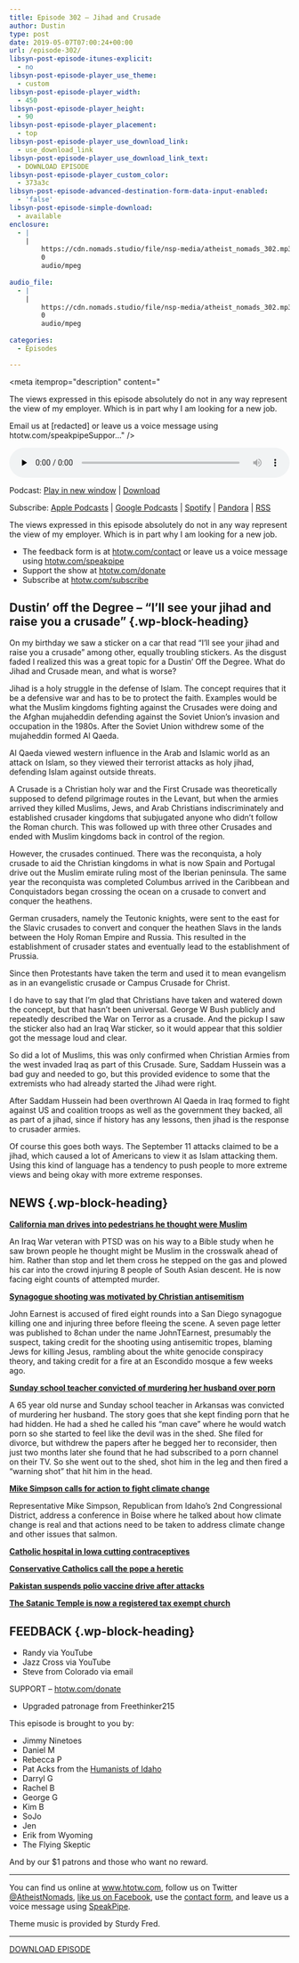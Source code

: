 ```yaml
---
title: ﻿Episode 302 – Jihad and Crusade
author: Dustin
type: post
date: 2019-05-07T07:00:24+00:00
url: /episode-302/
libsyn-post-episode-itunes-explicit:
  - no
libsyn-post-episode-player_use_theme:
  - custom
libsyn-post-episode-player_width:
  - 450
libsyn-post-episode-player_height:
  - 90
libsyn-post-episode-player_placement:
  - top
libsyn-post-episode-player_use_download_link:
  - use_download_link
libsyn-post-episode-player_use_download_link_text:
  - DOWNLOAD EPISODE
libsyn-post-episode-player_custom_color:
  - 373a3c
libsyn-post-episode-advanced-destination-form-data-input-enabled:
  - 'false'
libsyn-post-episode-simple-download:
  - available
enclosure:
  - |
    |
        https://cdn.nomads.studio/file/nsp-media/atheist_nomads_302.mp3
        0
        audio/mpeg
        
audio_file:
  - |
    |
        https://cdn.nomads.studio/file/nsp-media/atheist_nomads_302.mp3
        0
        audio/mpeg
        
categories:
  - Episodes

---
```

<div itemscope itemtype="http://schema.org/AudioObject">
  <meta itemprop="name" content="﻿Episode 302 &#8211; Jihad and Crusade" />
  
  <meta itemprop="uploadDate" content="2019-05-07T01:00:24-06:00" />
  
  <meta itemprop="encodingFormat" content="audio/mpeg" />
  
  <meta itemprop="description" content="




The views expressed in this episode absolutely do not in any way represent the view of my employer. Which is in part why I am looking for a new job.







Email us at [redacted] or leave us a voice message using htotw.com/speakpipeSuppor..." />
  
  <meta itemprop="contentUrl" content="https://dts.podtrac.com/redirect.mp3/cdn.nomads.studio/file/nsp-media/atheist_nomads_302.mp3" />
  
  <div class="powerpress_player" id="powerpress_player_8565">
    <audio class="wp-audio-shortcode" id="audio-3471-309" preload="none" style="width: 100%;" controls="controls"><source type="audio/mpeg" src="https://dts.podtrac.com/redirect.mp3/cdn.nomads.studio/file/nsp-media/atheist_nomads_302.mp3?_=309" /><a href="https://dts.podtrac.com/redirect.mp3/cdn.nomads.studio/file/nsp-media/atheist_nomads_302.mp3">https://dts.podtrac.com/redirect.mp3/cdn.nomads.studio/file/nsp-media/atheist_nomads_302.mp3</a></audio>
  </div>
</div>

<p class="powerpress_links powerpress_links_mp3">
  Podcast: <a href="https://dts.podtrac.com/redirect.mp3/cdn.nomads.studio/file/nsp-media/atheist_nomads_302.mp3" class="powerpress_link_pinw" target="_blank" title="Play in new window" onclick="return powerpress_pinw('https://htotw.com/?powerpress_pinw=3471-podcast');" rel="nofollow">Play in new window</a> | <a href="https://dts.podtrac.com/redirect.mp3/cdn.nomads.studio/file/nsp-media/atheist_nomads_302.mp3" class="powerpress_link_d" title="Download" rel="nofollow" download="atheist_nomads_302.mp3">Download</a>
</p>

<p class="powerpress_links powerpress_subscribe_links">
  Subscribe: <a href="https://podcasts.apple.com/us/podcast/humanists-take-on-the-world/id530050098?mt=2&ls=1" class="powerpress_link_subscribe powerpress_link_subscribe_itunes" target="_blank" title="Subscribe on Apple Podcasts" rel="nofollow">Apple Podcasts</a> | <a href="https://www.google.com/podcasts?feed=aHR0cDovL2F0aGVpc3Rub21hZHMubGlic3luLmNvbS9yc3M%3D" class="powerpress_link_subscribe powerpress_link_subscribe_googleplay" target="_blank" title="Subscribe on Google Podcasts" rel="nofollow">Google Podcasts</a> | <a href="https://open.spotify.com/show/3LzK2xZGike6Tc1GEMtMbr?si=LieN9SNuTpq96smuaUsH8A" class="powerpress_link_subscribe powerpress_link_subscribe_spotify" target="_blank" title="Subscribe on Spotify" rel="nofollow">Spotify</a> | <a href="https://www.pandora.com/podcast/atheist-nomads/PC:10122?corr=62071012&part=ug" class="powerpress_link_subscribe powerpress_link_subscribe_pandora" target="_blank" title="Subscribe on Pandora" rel="nofollow">Pandora</a> | <a href="https://htotw.com/feed/podcast/" class="powerpress_link_subscribe powerpress_link_subscribe_rss" target="_blank" title="Subscribe via RSS" rel="nofollow">RSS</a>
</p>

The views expressed in this episode absolutely do not in any way represent the view of my employer. Which is in part why I am looking for a new job.

<!--more-->

  * The feedback form is at [htotw.com/contact](https://htotw.com/contact) or leave us a voice message using <a href="https://htotw.com/speakpipe" target="_blank" rel="noopener noreferrer">htotw.com/speakpipe</a>
  * Support the show at <a href="https://htotw.com/donate" target="_blank" rel="noopener noreferrer">htotw.com/donate</a>
  * Subscribe at <a href="https://htotw.com/subscribe" target="_blank" rel="noopener noreferrer">htotw.com/subscribe</a>

## Dustin’ off the Degree &#8211; “I’ll see your jihad and raise you a crusade” {.wp-block-heading}

On my birthday we saw a sticker on a car that read “I’ll see your jihad and raise you a crusade” among other, equally troubling stickers. As the disgust faded I realized this was a great topic for a Dustin&#8217; Off the Degree. What do Jihad and Crusade mean, and what is worse?

Jihad is a holy struggle in the defense of Islam. The concept requires that it be a defensive war and has to be to protect the faith. Examples would be what the Muslim kingdoms fighting against the Crusades were doing and the Afghan mujaheddin defending against the Soviet Union’s invasion and occupation in the 1980s. After the Soviet Union withdrew some of the mujaheddin formed Al Qaeda.

Al Qaeda viewed western influence in the Arab and Islamic world as an attack on Islam, so they viewed their terrorist attacks as holy jihad, defending Islam against outside threats.

A Crusade is a Christian holy war and the First Crusade was theoretically supposed to defend pilgrimage routes in the Levant, but when the armies arrived they killed Muslims, Jews, and Arab Christians indiscriminately and established crusader kingdoms that subjugated anyone who didn’t follow the Roman church. This was followed up with three other Crusades and ended with Muslim kingdoms back in control of the region.

However, the crusades continued. There was the reconquista, a holy crusade to aid the Christian kingdoms in what is now Spain and Portugal drive out the Muslim emirate ruling most of the Iberian peninsula. The same year the reconquista was completed Columbus arrived in the Caribbean and Conquistadors began crossing the ocean on a crusade to convert and conquer the heathens.

German crusaders, namely the Teutonic knights, were sent to the east for the Slavic crusades to convert and conquer the heathen Slavs in the lands between the Holy Roman Empire and Russia. This resulted in the establishment of crusader states and eventually lead to the establishment of Prussia.

Since then Protestants have taken the term and used it to mean evangelism as in an evangelistic crusade or Campus Crusade for Christ.

I do have to say that I’m glad that Christians have taken and watered down the concept, but that hasn’t been universal. George W Bush publicly and repeatedly described the War on Terror as a crusade. And the pickup I saw the sticker also had an Iraq War sticker, so it would appear that this soldier got the message loud and clear.

So did a lot of Muslims, this was only confirmed when Christian Armies from the west invaded Iraq as part of this Crusade. Sure, Saddam Hussein was a bad guy and needed to go, but this provided evidence to some that the extremists who had already started the Jihad were right.

After Saddam Hussein had been overthrown Al Qaeda in Iraq formed to fight against US and coalition troops as well as the government they backed, all as part of a jihad, since if history has any lessons, then jihad is the response to crusader armies.

Of course this goes both ways. The September 11 attacks claimed to be a jihad, which caused a lot of Americans to view it as Islam attacking them. Using this kind of language has a tendency to push people to more extreme views and being okay with more extreme responses.

## NEWS {.wp-block-heading}

**[California man drives into pedestrians he thought were Muslim][1]**

An Iraq War veteran with PTSD was on his way to a Bible study when he saw brown people he thought might be Muslim in the crosswalk ahead of him. Rather than stop and let them cross he stepped on the gas and plowed his car into the crowd injuring 8 people of South Asian descent. He is now facing eight counts of attempted murder.

**[Synagogue shooting was motivated by Christian antisemitism][2]**

John Earnest is accused of fired eight rounds into a San Diego synagogue killing one and injuring three before fleeing the scene. A seven page letter was published to 8chan under the name JohnTEarnest, presumably the suspect, taking credit for the shooting using antisemitic tropes, blaming Jews for killing Jesus, rambling about the white genocide conspiracy theory, and taking credit for a fire at an Escondido mosque a few weeks ago.

**[Sunday school teacher convicted of murdering her husband over porn][3]**

A 65 year old nurse and Sunday school teacher in Arkansas was convicted of murdering her husband. The story goes that she kept finding porn that he had hidden. He had a shed he called his “man cave” where he would watch porn so she started to feel like the devil was in the shed. She filed for divorce, but withdrew the papers after he begged her to reconsider, then just two months later she found that he had subscribed to a porn channel on their TV. So she went out to the shed, shot him in the leg and then fired a “warning shot” that hit him in the head.

**[Mike Simpson calls for action to fight climate change][4]**

Representative Mike Simpson, Republican from Idaho’s 2nd Congressional District, address a conference in Boise where he talked about how climate change is real and that actions need to be taken to address climate change and other issues that salmon.

**[Catholic hospital in Iowa cutting contraceptives][5]**

**[Conservative Catholics call the pope a heretic][6]**

**[Pakistan suspends polio vaccine drive after attacks][7]**

**[The Satanic Temple is now a registered tax exempt church][8]**

## FEEDBACK {.wp-block-heading}

  * Randy via YouTube
  * Jazz Cross via YouTube
  * Steve from Colorado via email

SUPPORT &#8211; [htotw.com/donate][9] 

  * Upgraded patronage from Freethinker215

This episode is brought to you by:

  * Jimmy Ninetoes
  * Daniel M
  * Rebecca P
  * Pat Acks from the <a href="https://www.humanistsofidaho.org" target="_blank" rel="noopener noreferrer">Humanists of Idaho</a>
  * Darryl G
  * Rachel B
  * George G
  * Kim B
  * SoJo
  * Jen
  * Erik from Wyoming
  * The Flying Skeptic

And by our $1 patrons and those who want no reward.

<hr class="wp-block-separator" />

You can find us online at <a href="https://www.htotw.com/" target="_blank" rel="noopener noreferrer">www.htotw.com</a>, follow us on Twitter <a href="https://htotw.com/twitter" target="_blank" rel="noopener noreferrer">@AtheistNomads</a>, <a href="https://htotw.com/facebook" target="_blank" rel="noopener noreferrer">like us on Facebook</a>, use the [contact form](https://htotw.com/contact), and leave us a voice message using <a href="https://htotw.com/speakpipe" target="_blank" rel="noopener noreferrer">SpeakPipe</a>.

Theme music is provided by Sturdy Fred.

<hr class="wp-block-separator" />

[DOWNLOAD EPISODE][10]

 [1]: https://www.chicagotribune.com/news/nationworld/ct-california-pedestrians-hit-20190426-story.html
 [2]: https://www.independent.co.uk/news/world/americas/san-diego-synagogue-shooting-gunman-john-earnest-christian-antisemitism-a8895951.html
 [3]: https://www.nbcnews.com/news/us-news/sunday-school-teacher-convicted-murdering-her-husband-watching-porn-n998206
 [4]: https://grist.org/article/republican-rep-mike-simpson-its-my-party-and-ill-fight-climate-change-if-i-want-to/
 [5]: https://rewire.news/article/2019/04/23/a-catholic-hospital-in-iowa-offered-contraception-for-decades-then-the-bishop-found-out/
 [6]: https://thehill.com/policy/international/441558-catholic-conservatives-say-pope-francis-is-a-heretic-causing-one-of-the
 [7]: https://www.dw.com/en/pakistan-suspends-polio-vaccine-drive-after-health-worker-attacks/a-48510718
 [8]: https://www.patheos.com/blogs/infernal/2019/04/the-satanic-temple-is-now-a-registered-tax-exempt-church/
 [9]: https://htotw.com/donate
 [10]: https://dts.podtrac.com/redirect.mp3/cdn.nomads.studio/file/nsp-media/atheist_nomads_302.mp3